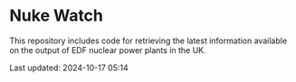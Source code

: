 # Nuke Watch

This repository includes code for retrieving the latest information available on the output of EDF nuclear power plants in the UK.

Last updated: 2024-10-17 05:14